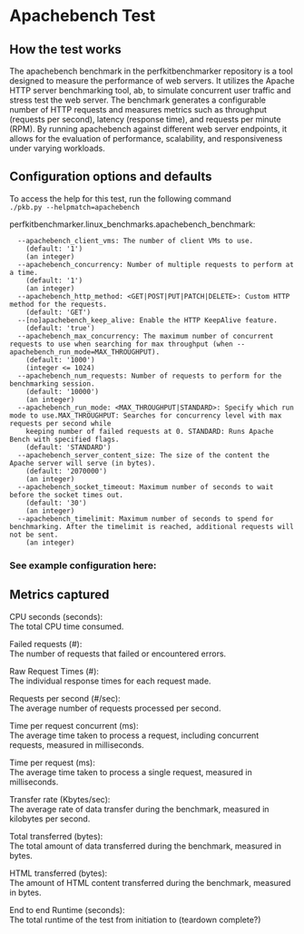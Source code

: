 # Apachebench Test

## How the test works
The apachebench benchmark in the perfkitbenchmarker repository is a tool designed to measure the performance of web servers. It utilizes the Apache HTTP server benchmarking tool, ab, to simulate concurrent user traffic and stress test the web server. The benchmark generates a configurable number of HTTP requests and measures metrics such as throughput (requests per second), latency (response time), and requests per minute (RPM). By running apachebench against different web server endpoints, it allows for the evaluation of performance, scalability, and responsiveness under varying workloads. 

## Configuration options and defaults
To access the help for this test, run the following command  
```./pkb.py --helpmatch=apachebench```  

perfkitbenchmarker.linux_benchmarks.apachebench_benchmark:
```
  --apachebench_client_vms: The number of client VMs to use.
    (default: '1')
    (an integer)
  --apachebench_concurrency: Number of multiple requests to perform at a time.
    (default: '1')
    (an integer)
  --apachebench_http_method: <GET|POST|PUT|PATCH|DELETE>: Custom HTTP method for the requests.
    (default: 'GET')
  --[no]apachebench_keep_alive: Enable the HTTP KeepAlive feature.
    (default: 'true')
  --apachebench_max_concurrency: The maximum number of concurrent requests to use when searching for max throughput (when --apachebench_run_mode=MAX_THROUGHPUT).
    (default: '1000')
    (integer <= 1024)
  --apachebench_num_requests: Number of requests to perform for the benchmarking session.
    (default: '10000')
    (an integer)
  --apachebench_run_mode: <MAX_THROUGHPUT|STANDARD>: Specify which run mode to use.MAX_THROUGHPUT: Searches for concurrency level with max requests per second while
    keeping number of failed requests at 0. STANDARD: Runs Apache Bench with specified flags.
    (default: 'STANDARD')
  --apachebench_server_content_size: The size of the content the Apache server will serve (in bytes).
    (default: '2070000')
    (an integer)
  --apachebench_socket_timeout: Maximum number of seconds to wait before the socket times out.
    (default: '30')
    (an integer)
  --apachebench_timelimit: Maximum number of seconds to spend for benchmarking. After the timelimit is reached, additional requests will not be sent.
    (an integer)
```
### See example configuration here: 


## Metrics captured
CPU seconds (seconds):  
The total CPU time consumed.

Failed requests (#):  
The number of requests that failed or encountered errors.

Raw Request Times (#):  
The individual response times for each request made.

Requests per second (#/sec):  
The average number of requests processed per second.

Time per request concurrent (ms):  
The average time taken to process a request, including concurrent requests, measured in milliseconds.

Time per request (ms):  
The average time taken to process a single request, measured in milliseconds.

Transfer rate (Kbytes/sec):  
The average rate of data transfer during the benchmark, measured in kilobytes per second.

Total transferred (bytes):  
The total amount of data transferred during the benchmark, measured in bytes.

HTML transferred (bytes):  
The amount of HTML content transferred during the benchmark, measured in bytes.

End to end Runtime (seconds):  
The total runtime of the test from initiation to (teardown complete?)

